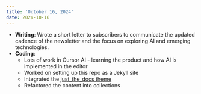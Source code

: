 ```yaml
---
title: 'October 16, 2024'
date: 2024-10-16
---
```


- **Writing**: Wrote a short letter to subscribers to communicate the updated cadence of the newsletter and the focus on exploring AI and emerging technologies.
- **Coding**: 
    - Lots of work in Cursor AI - learning the product and how AI is implemented in the editor
    - Worked on setting up this repo as a Jekyll site
    - Integrated the [just_the_docs theme](https://pmarsceill.github.io/just-the-docs/)
    - Refactored the content into collections